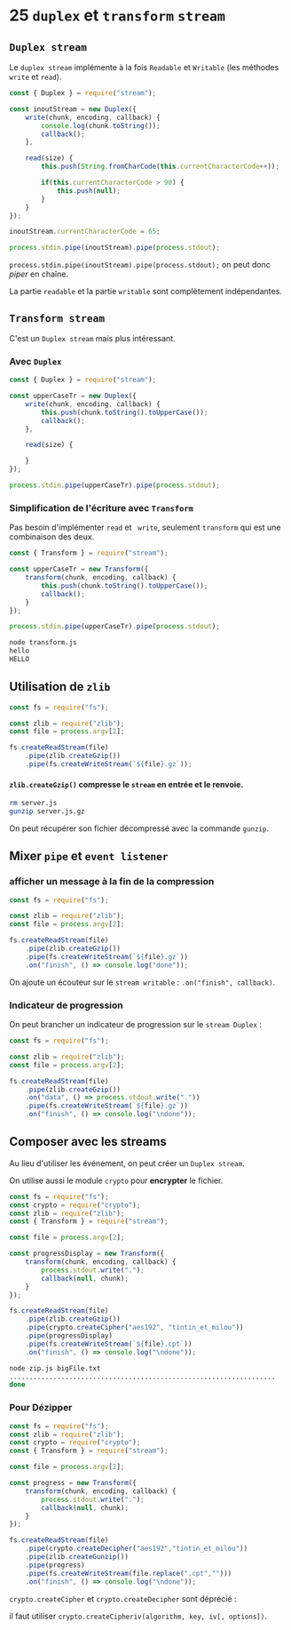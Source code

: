 # 25 `duplex` et `transform` `stream`

## `Duplex stream` 

Le `duplex stream` implémente à la fois `Readable` et `Writable` (les méthodes `write` et `read`).

```js
const { Duplex } = require("stream");

const inoutStream = new Duplex({
    write(chunk, encoding, callback) {
        console.log(chunk.toString());
        callback();
    },

    read(size) {
        this.push(String.fromCharCode(this.currentCharacterCode++));

        if(this.currentCharacterCode > 90) {
            this.push(null);
        }
    }
});

inoutStream.currentCharacterCode = 65;

process.stdin.pipe(inoutStream).pipe(process.stdout);
```

`process.stdin.pipe(inoutStream).pipe(process.stdout);` on peut donc *piper* en chaîne.

La partie `readable` et la partie `writable` sont complètement indépendantes.

## `Transform stream`

C'est un `Duplex stream` mais plus intéressant.

### Avec `Duplex`

```js
const { Duplex } = require("stream");

const upperCaseTr = new Duplex({
    write(chunk, encoding, callback) {
        this.push(chunk.toString().toUpperCase());
        callback();
    },

    read(size) {

    }
});

process.stdin.pipe(upperCaseTr).pipe(process.stdout);
```



### Simplification de l'écriture avec `Transform`

Pas besoin d'implémenter `read` et ` write`, seulement `transform` qui est une combinaison des deux.

```js
const { Transform } = require("stream");

const upperCaseTr = new Transform({
    transform(chunk, encoding, callback) {
        this.push(chunk.toString().toUpperCase());
        callback();
    }
});

process.stdin.pipe(upperCaseTr).pipe(process.stdout);
```

```bash
node transform.js
hello
HELLO
```

## Utilisation de `zlib`

```js
const fs = require("fs");

const zlib = require("zlib");
const file = process.argv[2];

fs.createReadStream(file)
    .pipe(zlib.createGzip())
    .pipe(fs.createWriteStream(`${file}.gz`));
```

#### `zlib.createGzip()` compresse le `stream` en entrée et le renvoie.

```bash
rm server.js
gunzip server.js.gz
```

On peut récupérer son fichier décompressé avec la commande `gunzip`.

## Mixer `pipe` et `event listener`

### afficher un message à la fin de la compression

```js
const fs = require("fs");

const zlib = require("zlib");
const file = process.argv[2];

fs.createReadStream(file)
    .pipe(zlib.createGzip())
    .pipe(fs.createWriteStream(`${file}.gz`))
    .on("finish", () => console.log("done"));
```

On ajoute un écouteur sur le `stream writable` : `.on("finish", callback)`.

### Indicateur de progression

On peut brancher un indicateur de progression sur le `stream Duplex` :

```js
const fs = require("fs");

const zlib = require("zlib");
const file = process.argv[2];

fs.createReadStream(file)
    .pipe(zlib.createGzip())
    .on("data", () => process.stdout.write("."))
    .pipe(fs.createWriteStream(`${file}.gz`))
    .on("finish", () => console.log("\ndone"));
```

## Composer avec les streams

Au lieu d'utiliser les événement, on peut créer un `Duplex stream`.

On utilise aussi le module `crypto` pour **encrypter** le fichier.

```js
const fs = require("fs");
const crypto = require("crypto");
const zlib = require("zlib");
const { Transform } = require("stream");

const file = process.argv[2];

const progressDisplay = new Transform({
    transform(chunk, encoding, callback) {
        process.stdout.write(".");
        callback(null, chunk);
    }
});

fs.createReadStream(file)
    .pipe(zlib.createGzip())
    .pipe(crypto.createCipher("aes192", "tintin_et_milou"))
    .pipe(progressDisplay)
    .pipe(fs.createWriteStream(`${file}.cpt`))
    .on("finish", () => console.log("\ndone"));

```

```bash
node zip.js bigFile.txt
...................................................................
done
```

### Pour Dézipper

```js
const fs = require("fs");
const zlib = require("zlib");
const crypto = require("crypto");
const { Transform } = require("stream");

const file = process.argv[2];

const progress = new Transform({
    transform(chunk, encoding, callback) {
        process.stdout.write(".");
        callback(null, chunk);
    }
});

fs.createReadStream(file)
    .pipe(crypto.createDecipher("aes192","tintin_et_milou"))
    .pipe(zlib.createGunzip())
    .pipe(progress)
    .pipe(fs.createWriteStream(file.replace(".cpt","")))
    .on("finish", () => console.log("\ndone"));
```

`crypto.createCipher` et `crypto.createDecipher` sont déprécié : 

il faut utiliser ``crypto.createCipheriv(algorithm, key, iv[, options])``.

